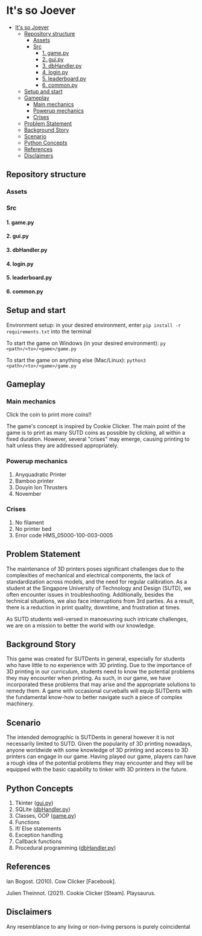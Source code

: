 # It's so Joever
- [It's so Joever](#its-so-joever)
  - [Repository structure](#repository-structure)
    - [Assets](#assets)
    - [Src](#src)
      - [1. game.py](#1-gamepy)
      - [2. gui.py](#2-guipy)
      - [3. dbHandler.py](#3-dbhandlerpy)
      - [4. login.py](#4-loginpy)
      - [5. leaderboard.py](#5-leaderboardpy)
      - [6. common.py](#6-commonpy)
  - [Setup and start](#setup-and-start)
  - [Gameplay](#gameplay)
    - [Main mechanics](#main-mechanics)
    - [Powerup mechanics](#powerup-mechanics)
    - [Crises](#crises)
  - [Problem Statement](#problem-statement)
  - [Background Story](#background-story)
  - [Scenario](#scenario)
  - [Python Concepts](#python-concepts)
  - [References](#references)
  - [Disclaimers](#disclaimers)

## Repository structure

### Assets

### Src
#### 1. game.py
#### 2. gui.py
#### 3. dbHandler.py
#### 4. login.py
#### 5. leaderboard.py
#### 6. common.py


## Setup and start
Environment setup: in your desired environment, enter
`pip install -r requirements.txt`
into the terminal

To start the game on Windows (in your desired environment): `py <path>/<to>/<game>/game.py`

To start the game on anything else (Mac/Linux): `python3 <path>/<to>/<game>/game.py`

## Gameplay
### Main mechanics
Click the coin to print more coins!!

The game's concept is inspired by Cookie Clicker. The main point of the game is to print as many SUTD coins as possible by clicking, all within a fixed duration. However, several "crises" may emerge, causing printing to halt unless they are addressed appropriately.

### Powerup mechanics
1. Anyquadratic Printer
2. Bamboo printer
3. Douyin Ion Thrusters
4. November

### Crises
1. No filament
2. No printer bed
3. Error code HMS_05000-100-003-0005
   
## Problem Statement
The maintenance of 3D printers poses significant challenges due to the complexities of mechanical and electrical components, the lack of standardization across models, and the need for regular calibration. As a student at the Singapore University of Technology and Design (SUTD), we often encounter issues in troubleshooting. Additionally, besides the technical situations, we also face interruptions from 3rd parties. As a result, there is a reduction in print quality, downtime, and frustration at times. 

As SUTD students well-versed in manoeuvring such intricate challenges, we are on a mission to better the world with our knowledge.
## Background Story
This game was created for SUTDents in general, especially for students who have little to no experience with 3D printing. Due to the importance of 3D printing in our curriculum, students need to know the potential problems they may encounter when printing. As such, in our game, we have incorporated these problems that may arise and the appropriate solutions to remedy them. A game with occasional curveballs will equip SUTDents with the fundamental know-how to better navigate such a piece of complex machinery.

## Scenario
The intended demographic is SUTDents in general however it is not necessarily limited to SUTD. Given the popularity of 3D printing nowadays, anyone worldwide with some knowledge of 3D printing and access to 3D printers can engage in our game. Having played our game, players can have a rough idea of the potential problems they may encounter and they will be equipped with the basic capability to tinker with 3D printers in the future.

## Python Concepts
1. Tkinter ([gui.py](#2-guipy))
2. SQLite ([dbHandler.py](#3-dbhandlerpy))
3. Classes, OOP ([game.py](#1-gamepy))
4. Functions
5. If/ Else statements
6. Exception handling
7. Callback functions 
8. Procedural programming ([dbHandler.py](#3-dbhandlerpy))

## References
Ian Bogost. (2010). Cow Clicker [Facebook].

Julien Theinnot. (2021). Cookie Clicker [Steam]. Playsaurus.

## Disclaimers
Any resemblance to any living or non-living persons is purely coincidental
